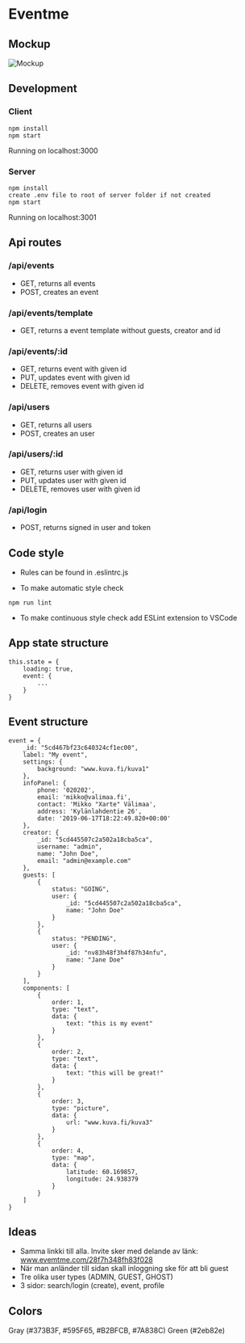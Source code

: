 # Eventme

## Mockup
![Mockup](https://drive.google.com/uc?export=view&id=1YEtA9I5UnYoyMS0ZCKzxmD08vL8OgLCJ)

## Development

### Client

````
npm install
npm start
````
Running on localhost:3000

### Server

````
npm install
create .env file to root of server folder if not created
npm start
````
Running on localhost:3001

## Api routes

### /api/events

- GET, returns all events
- POST, creates an event

### /api/events/template

- GET, returns a event template without guests, creator and id

### /api/events/:id

- GET, returns event with given id
- PUT, updates event with given id
- DELETE, removes event with given id

### /api/users

- GET, returns all users
- POST, creates an user

### /api/users/:id

- GET, returns user with given id
- PUT, updates user with given id
- DELETE, removes user with given id

### /api/login

- POST, returns signed in user and token

## Code style

- Rules can be found in .eslintrc.js

- To make automatic style check
````
npm run lint
````
- To make continuous style check add ESLint extension to VSCode


## App state structure

````
this.state = {
    loading: true,
    event: {
        ...
    }
}
````

## Event structure
````
event = {
    _id: "5cd467bf23c640324cf1ec00",
    label: "My event",
    settings: {
        background: "www.kuva.fi/kuva1"
    },
    infoPanel: {
        phone: '020202',
        email: 'mikko@valimaa.fi',
        contact: 'Mikko "Xarte" Välimaa',
        address: 'Kylänlahdentie 26',
        date: '2019-06-17T18:22:49.820+00:00'
    },
    creator: {
        _id: "5cd445507c2a502a18cba5ca",
        username: "admin",
        name: "John Doe",
        email: "admin@example.com"
    },
    guests: [
        {
            status: "GOING",
            user: {
                _id: "5cd445507c2a502a18cba5ca",
                name: "John Doe"
            }
        },
        {
            status: "PENDING",
            user: {
                _id: "nv83h48f3h4f87h34nfu",
                name: "Jane Doe"
            }
        }
    ],
    components: [
        {
            order: 1,
            type: "text",
            data: {
                text: "this is my event"
            }
        },
        {
            order: 2,
            type: "text",
            data: {
                text: "this will be great!"
            }
        },
        {
            order: 3,
            type: "picture",
            data: {
                url: "www.kuva.fi/kuva3"
            }
        },
        {
            order: 4,
            type: "map",
            data: {
                latitude: 60.169857,
                longitude: 24.938379
            }
        }
    ]
}
````
## Ideas
- Samma linkki till alla. Invite sker med delande av länk: www.evemtme.com/28f7h348fh83f028
- När man anländer till sidan skall inloggning ske för att bli guest
- Tre olika user types (ADMIN, GUEST, GHOST)
- 3 sidor: search/login (create), event, profile

## Colors
Gray (#373B3F, #595F65, #B2BFCB, #7A838C)
Green (#2eb82e)
